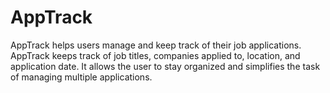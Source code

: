 # AppTrack

AppTrack helps users manage and keep track of their job applications. AppTrack keeps track of job titles, companies applied to, location, and application date. It allows the user to stay organized and simplifies the task of managing multiple applications. 
